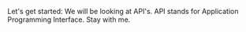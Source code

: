 Let's get started: We will be looking at API's. API stands for Application Programming Interface. Stay with me.